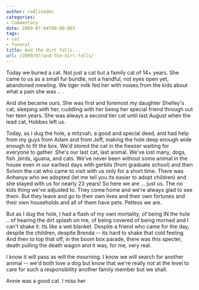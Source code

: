 ```yaml
---
author: redlinedoc
categories:
- Commentary
date: 2009-07-04T00:00:00Z
tags:
- cat
- funeral
title: And the dirt falls...
url: /2009/07/and-the-dirt-falls/
---
```


Today we buried a cat. Not just a cat but a family cat of 14+ years. She came to us as a small fur bundle, not a handful, not eyes open yet, abandoned mewling. We tiger milk fed her with noises from the kids about what a pain she was .. .

And she became ours. She was first and foremost my daughter Shelley's cat, sleeping with her, cuddling with her being her special friend through out her teen years. She was always a second tier cat until last August when the lead cat, Hobbes left us.

Today, as I dug the hole, a mitzvah, a good and special deed, and had help from my guys from Adam and from Jeff, making the hole deep enough wide enough to fit the box. We'd stored the cat in the freezer waiting for everyone to gather. She's our last cat, last animal. We've lost many, dogs, fish ,birds, iguana, and cats. We've never been without some animal in the house even in our earliest days with gerbils (from graduate school) and then Svivon the cat who came to visit with us only for a short time. There was Anhanya who we adopted (let me tell you its easier to adopt children) and she stayed with us for nearly 23 years! So here we are ... just us. The no kids thing we've adjusted to. They come home and we're always glad to see them. But they leave and go to their own lives and their own fortunes and their own households and all of them have pets. Petless we are.

But as I dug the hole, I had a flash of my own mortality, of being IN the hole .. of hearing the dirt splash on me, of being covered of being morned and I can't shake it. Its like a wet blanket. Despite a friend who came for the day, despite the children, despite Brenda -- its hard to shake that cold feeling. And then to top that off, in the boom box parade, there was this specter, death pulling the death wagon and it was, for me, very real.

I know it will pass as will the mourning. I know we will search for another animal -- we'd both love a dog but know that we're really not at the level to care for such a responsibility another family member but we shall.

Annie was a good cat. I miss her
